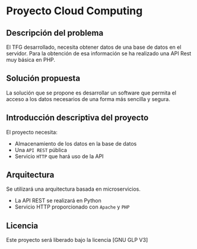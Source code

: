 # Proyecto Cloud Computing

## Descripción del problema

El TFG desarrollado, necesita obtener datos de una base de datos en el servidor. Para la obtención de esa información se ha realizado una API Rest muy básica en PHP.

## Solución propuesta

La solución que se propone es desarrollar un software que permita el acceso a los datos necesarios de una forma más sencilla y segura.

## Introducción descriptiva del proyecto

El proyecto necesita:

- Almacenamiento de los datos en la base de datos
- Una `API REST` pública
- Servicio `HTTP` que hará uso de la API

## Arquitectura

Se utilizará una arquitectura basada en microservicios.

- La API REST se realizará en Python
- Servicio HTTP proporcionado con `Apache` y `PHP`

## Licencia

Este proyecto será liberado bajo la licencia [GNU GLP V3]

